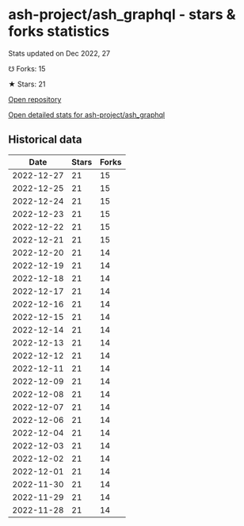 # ash-project/ash_graphql - stars & forks statistics

Stats updated on Dec 2022, 27

☋ Forks: 15

★ Stars: 21

[Open repository](https://github.com/ash-project/ash_graphql)

[Open detailed stats for ash-project/ash_graphql](https://reviewgithub.com/rep/ash-project/ash_graphql)

## Historical data
| Date | Stars | Forks |
|------|-------|-------|
| 2022-12-27 | 21 | 15 | 
| 2022-12-25 | 21 | 15 | 
| 2022-12-24 | 21 | 15 | 
| 2022-12-23 | 21 | 15 | 
| 2022-12-22 | 21 | 15 | 
| 2022-12-21 | 21 | 15 | 
| 2022-12-20 | 21 | 14 | 
| 2022-12-19 | 21 | 14 | 
| 2022-12-18 | 21 | 14 | 
| 2022-12-17 | 21 | 14 | 
| 2022-12-16 | 21 | 14 | 
| 2022-12-15 | 21 | 14 | 
| 2022-12-14 | 21 | 14 | 
| 2022-12-13 | 21 | 14 | 
| 2022-12-12 | 21 | 14 | 
| 2022-12-11 | 21 | 14 | 
| 2022-12-09 | 21 | 14 | 
| 2022-12-08 | 21 | 14 | 
| 2022-12-07 | 21 | 14 | 
| 2022-12-06 | 21 | 14 | 
| 2022-12-04 | 21 | 14 | 
| 2022-12-03 | 21 | 14 | 
| 2022-12-02 | 21 | 14 | 
| 2022-12-01 | 21 | 14 | 
| 2022-11-30 | 21 | 14 | 
| 2022-11-29 | 21 | 14 | 
| 2022-11-28 | 21 | 14 | 

